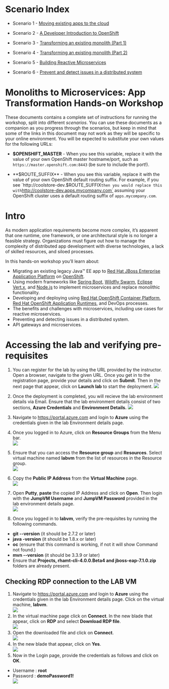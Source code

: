 # Scenario Index

* Scenario 1 - [Moving existing apps to the cloud](01-moving-existing-apps.md)

* Scenario 2 - [A Developer Introduction to OpenShift](02-developer-intro.md)

* Scenario 3 - [Transforming an existing monolith (Part 1)](03-mono-to-micro-part-1.md)

* Scenario 4 - [Transforming an existing monolith (Part 2)](04-mono-to-micro-part-2.md)

* Scenario 5 - [Building Reactive Microservices](05-reactive-microservices.md)

* Scenario 6 - [Prevent and detect issues in a distributed system](06-resilient-apps.md)

# Monoliths to Microservices: App Transformation Hands-on Workshop



 These documents contains a complete set of instructions for running the workshop, split into different _scenarios_. You can use these documents as a companion as you progress through the scenarios, but keep in mind that some of the links in this document may not work as they will be specific to your online environment. You will be expected to substitute your own values for the following URLs:

 * **$OPENSHIFT_MASTER** - When you see this variable, replace it with the value of your own OpenShift master hostname/port, such as `https://master.openshift.com:8443` (be sure to include the port!).

 * **$ROUTE_SUFFIX** - When you see this variable, replace it with the value of your own OpenShift default routing suffix. For example, if you see `http://coolstore-dev.$ROUTE_SUFFIX` then you would replace this with `http://coolstore-dev.apps.mycompany.com` assuming your OpenShift cluster uses a default routing suffix of `apps.mycompany.com`.

# Intro

As modern application requirements become more complex, it’s apparent that one runtime, one
framework, or one architectural style is no longer a feasible strategy. Organizations must figure out how
to manage the complexity of distributed app development with diverse technologies, a lack of skilled
resources, and siloed processes.

In this hands-on workshop you’ll learn about:

* Migrating an existing legacy Java™ EE app to [Red Hat JBoss
Enterprise Application Platform](https://developers.redhat.com/products/eap/overview/) on [OpenShift](https://developers.redhat.com/products/openshift/overview/).
* Using modern frameworks like [Spring Boot](https://projects.spring.io/spring-boot/), [Wildfly Swarm](http://wildfly-swarm.io),
[Eclipse Vert.x](http://vertx.io), and [Node.js](https://nodejs.org) to implement microservices and
replace monolithic functionality.
* Developing and deploying using [Red Hat OpenShift Container
Platform](https://developers.redhat.com/products/openshift/overview/), [Red Hat OpenShift Application Runtimes](https://developers.redhat.com/products/rhoar/overview/), and
DevOps processes.
* The benefits and challenges with microservices, including use
cases for reactive microservices.
* Preventing and detecting issues in a distributed system.
* API gateways and microservices.

# Accessing the lab and verifying pre-requisites

1. You can register for the lab by using the URL provided by the instructor. Open a browser, navigate to the given URL. Once you get in to the registration page, provide your details and click on **Submit**. Then in the next page that appear, click on **Launch lab** to start the deployment. 
<kbd>![](Images/register.jpg)</kbd>
2. Once the deployment is completed, you will recieve the lab environment details via Email. Ensure that the lab environment details consist of two sections, **Azure Credentials** and **Environment Details.**
<kbd>![](Images/lab-details.jpg)</kbd>
3. Navigate to https://portal.azure.com and login to **Azure** using the credentials given in the lab Environment details page.
4. Once you logged in to Azure, click on **Resource Groups** from the Menu bar. </br>
<kbd>![](Images/rg.jpg)</kbd>
5. Ensure that you can access the **Resource group** and **Resources**. Select virtual machine named **labvm** from the list of resources in the Resource group.</br>
<kbd>![](Images/labvm.jpg)</kbd>
6. Copy the **Public IP Address** from the **Virtual Machine** page.</br>
<kbd>![](Images/copyip.jpg)</kbd>
7. Open **Putty**, **paste** the copied IP Address and click on **Open**. Then login with the **JumpVM Username** and **JumpVM Password** provided in the lab environment details page.</br>
<kbd>![](Images/putty.jpg)</kbd>

8. Once you logged in to **labvm**, verify the pre-requisites by running the following commands.
  *	**git --version** (it should be 2.7.2 or later)
  *	**java -version** (it should be 1.8.x or later)
  *	**oc** (ensure that this command is working, if not it will show Command not found.)
  *	**mvn --version** (it should be 3.3.9 or later)
  * Ensure that **Projects, rhamt-cli-4.0.0.Beta4 and jboss-eap-7.1.0.zip** folders are already present.


## Checking RDP connection to the LAB VM
1. Navigate to https://portal.azure.com and login to **Azure** using the credentials given in the lab Environment details page. Click on the virtual machine, **labvm**.</br>
<kbd>![](Images/labvm.jpg)</kbd>
2. In the virtual machine page click on **Connect**. In the new blade that appear, click on **RDP** and select **Download RDP file**.</br>
<kbd>![](Images/rdp.jpg)</kbd>
3. Open the downloaded file and click on **Connect**.</br>
<kbd>![](Images/rdp1.jpg)</kbd>
4. In the new blade that appear, click on **Yes**.</br>
<kbd>![](Images/rdp2.jpg)</kbd>
5. Now in the Login page, provide the credentials as follows and click on **OK**.
* Username : **root**
* Password : **demoPassword1!**</br>
<kbd>![](Images/rdp3.jpg)</kbd>


